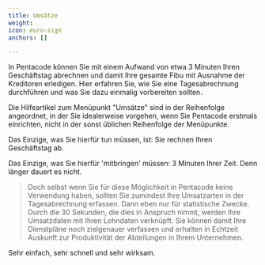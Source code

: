 ```yaml
---
title: Umsätze
weight: 
icon: euro-sign
anchors: []

---
```

In Pentacode können Sie mit einem Aufwand von etwa 3 Minuten Ihren Geschäftstag abrechnen und damit Ihre gesamte Fibu mit Ausnahme der Kreditoren erledigen. Hier erfahren Sie, wie Sie eine Tagesabrechnung durchführen und was Sie dazu einmalig vorbereiten sollten.

Die Hilfeartikel zum Menüpunkt "Umsätze" sind in der Reihenfolge angeordnet, in der Sie idealerweise vorgehen, wenn Sie Pentacode erstmals einrichten, nicht in der sonst üblichen Reihenfolge der Menüpunkte.

Das Einzige, was Sie hierfür tun müssen, ist: Sie rechnen Ihren Geschäftstag ab.

Das Einzige, was Sie hierfür 'mitbringen' müssen: 3 Minuten Ihrer Zeit. Denn länger dauert es nicht.

> Doch selbst wenn Sie für diese Möglichkeit in Pentacode keine Verwendung haben, sollten Sie zumindest Ihre Umsatzarten in der Tagesabrechnung erfassen. Dann eben nur für statistische Zwecke. Durch die 30 Sekunden, die dies in Anspruch nimmt, werden Ihre Umsatzdaten mit Ihren Lohndaten verknüpft. Sie können damit Ihre Dienstpläne noch zielgenauer verfassen und erhalten in Echtzeit Auskunft zur Produktivität der Abteilungen in Ihrem Unternehmen.

Sehr einfach, sehr schnell und sehr wirksam.